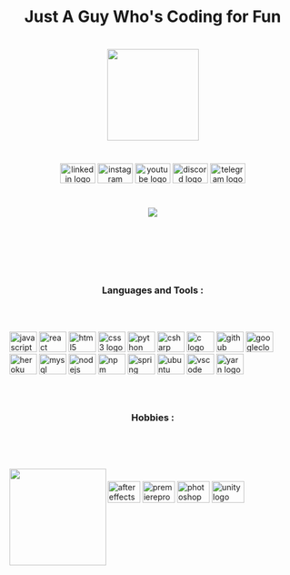 <h1 align="center">Just A Guy Who's Coding for Fun</h1>

###

<br clear="both">

<div align="center">
  <img height="161" src="https://media.giphy.com/media/v1.Y2lkPTc5MGI3NjExNzdhZjU1NDkzNDRmOGQxYjdiNDA2MDgxM2RmMzBmZGI0NDM0OWEzYyZjdD1n/n5j50VGDzkUqA/giphy.gif"  />
</div>

###

<br clear="both">

<div align="center">
  <a href="https://www.linkedin.com/in/kavin-thangavel/"><img src="https://raw.githubusercontent.com/maurodesouza/profile-readme-generator/master/src/assets/icons/social/linkedin/default.svg" width="62" height="35" alt="linkedin logo"  /></a>
  <a href="https://www.instagram.com/kavin_thangavel_5/"><img src="https://raw.githubusercontent.com/maurodesouza/profile-readme-generator/master/src/assets/icons/social/instagram/default.svg" width="62" height="35" alt="instagram logo"  /></a>
  <a href="https://www.youtube.com/@mrpetergriffin"><img src="https://raw.githubusercontent.com/maurodesouza/profile-readme-generator/master/src/assets/icons/social/youtube/default.svg" width="62" height="35" alt="youtube logo"  /></a>
  <a href="http://discordapp.com/users/781204576011288606"><img src="https://raw.githubusercontent.com/maurodesouza/profile-readme-generator/master/src/assets/icons/social/discord/default.svg" width="62" height="35" alt="discord logo"  /></a>
  <a href="https://t.me/black_eagle_5"><img src="https://raw.githubusercontent.com/maurodesouza/profile-readme-generator/master/src/assets/icons/social/telegram/default.svg" width="62" height="35" alt="telegram logo"  /></a>
</div>

###

<br clear="both">

<div align="center">
  <img src="https://visitor-badge.laobi.icu/badge?page_id=Kavinthangavel.Kavinthangavel&left_color=firebrick&right_color=rebeccapurple&left_text=Wayfarers :"  />
</div>

###

<p align="left"></p>

###

<br clear="both">

<h1 align="left"></h1>

###

<br clear="both">

<p align="left"></p>

###

<h3 align="center">Languages and Tools :</h3>

###

<br clear="both">

<p align="left"></p>

###

<div align="left">
  <img src="https://cdn.jsdelivr.net/gh/devicons/devicon/icons/javascript/javascript-original.svg" height="36" width="48" alt="javascript logo"  />
  <img src="https://cdn.jsdelivr.net/gh/devicons/devicon/icons/react/react-original.svg" height="36" width="48" alt="react logo"  />
  <img src="https://cdn.jsdelivr.net/gh/devicons/devicon/icons/html5/html5-original.svg" height="36" width="48" alt="html5 logo"  />
  <img src="https://cdn.jsdelivr.net/gh/devicons/devicon/icons/css3/css3-original.svg" height="36" width="48" alt="css3 logo"  />
  <img src="https://cdn.jsdelivr.net/gh/devicons/devicon/icons/python/python-original.svg" height="36" width="48" alt="python logo"  />
  <img src="https://cdn.jsdelivr.net/gh/devicons/devicon/icons/csharp/csharp-original.svg" height="36" width="48" alt="csharp logo"  />
  <img src="https://cdn.jsdelivr.net/gh/devicons/devicon/icons/c/c-original.svg" height="36" width="48" alt="c logo"  />
  <img src="https://cdn.jsdelivr.net/gh/devicons/devicon/icons/github/github-original.svg" height="36" width="48" alt="github logo"  />
  <img src="https://cdn.jsdelivr.net/gh/devicons/devicon/icons/googlecloud/googlecloud-original.svg" height="36" width="48" alt="googlecloud logo"  />
  <img src="https://cdn.jsdelivr.net/gh/devicons/devicon/icons/heroku/heroku-original.svg" height="36" width="48" alt="heroku logo"  />
  <img src="https://cdn.jsdelivr.net/gh/devicons/devicon/icons/mysql/mysql-original.svg" height="36" width="48" alt="mysql logo"  />
  <img src="https://cdn.jsdelivr.net/gh/devicons/devicon/icons/nodejs/nodejs-original.svg" height="36" width="48" alt="nodejs logo"  />
  <img src="https://cdn.jsdelivr.net/gh/devicons/devicon/icons/npm/npm-original-wordmark.svg" height="36" width="48" alt="npm logo"  />
  <img src="https://cdn.jsdelivr.net/gh/devicons/devicon/icons/spring/spring-original.svg" height="36" width="48" alt="spring logo"  />
  <img src="https://cdn.jsdelivr.net/gh/devicons/devicon/icons/ubuntu/ubuntu-plain.svg" height="36" width="48" alt="ubuntu logo"  />
  <img src="https://cdn.jsdelivr.net/gh/devicons/devicon/icons/vscode/vscode-original.svg" height="36" width="48" alt="vscode logo"  />
  <img src="https://cdn.jsdelivr.net/gh/devicons/devicon/icons/yarn/yarn-original.svg" height="36" width="48" alt="yarn logo"  />
</div>

###

<br clear="both">

<p align="left"></p>

###

<h3 align="center">Hobbies :</h3>

###

<br clear="both">

<p align="left"></p>

###

<br clear="both">

<img align="left" height="170" src="https://media.giphy.com/media/l0Iy2vqY7cTFR3RGE/giphy.gif"  />

###

<div align="left">
  <img src="https://cdn.jsdelivr.net/gh/devicons/devicon/icons/aftereffects/aftereffects-original.svg" height="38" width="57" alt="aftereffects logo"  />
  <img src="https://cdn.jsdelivr.net/gh/devicons/devicon/icons/premierepro/premierepro-original.svg" height="38" width="57" alt="premierepro logo"  />
  <img src="https://cdn.jsdelivr.net/gh/devicons/devicon/icons/photoshop/photoshop-plain.svg" height="38" width="57" alt="photoshop logo"  />
  <img src="https://cdn.jsdelivr.net/gh/devicons/devicon/icons/unity/unity-original.svg" height="38" width="57" alt="unity logo"  />
</div>

###

<br clear="both">

<h1 align="left"></h1>

###



###
